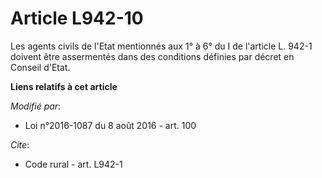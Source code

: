 # Article L942-10

Les agents civils de l'Etat mentionnés aux 1° à 6° du I de l'article L. 942-1 doivent être assermentés dans des conditions
définies par décret en Conseil d'Etat.

**Liens relatifs à cet article**

_Modifié par_:

  - Loi n°2016-1087 du 8 août 2016 - art. 100

_Cite_:

  - Code rural - art. L942-1
